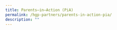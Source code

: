```yaml
---
title: Parents–in–Action (PiA)
permalink: /hgp-partners/parents-in-action-pia/
description: ""
---
```

